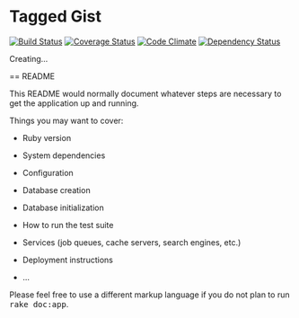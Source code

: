 Tagged Gist
===========

[![Build Status](https://travis-ci.org/i2bskn/tagged-gist.png?branch=master)](https://travis-ci.org/i2bskn/tagged-gist)
[![Coverage Status](https://coveralls.io/repos/i2bskn/tagged-gist/badge.png)](https://coveralls.io/r/i2bskn/tagged-gist)
[![Code Climate](https://codeclimate.com/github/i2bskn/tagged-gist.png)](https://codeclimate.com/github/i2bskn/tagged-gist)
[![Dependency Status](https://gemnasium.com/i2bskn/tagged-gist.png)](https://gemnasium.com/i2bskn/tagged-gist)


Creating...

== README

This README would normally document whatever steps are necessary to get the
application up and running.

Things you may want to cover:

* Ruby version

* System dependencies

* Configuration

* Database creation

* Database initialization

* How to run the test suite

* Services (job queues, cache servers, search engines, etc.)

* Deployment instructions

* ...


Please feel free to use a different markup language if you do not plan to run
<tt>rake doc:app</tt>.
